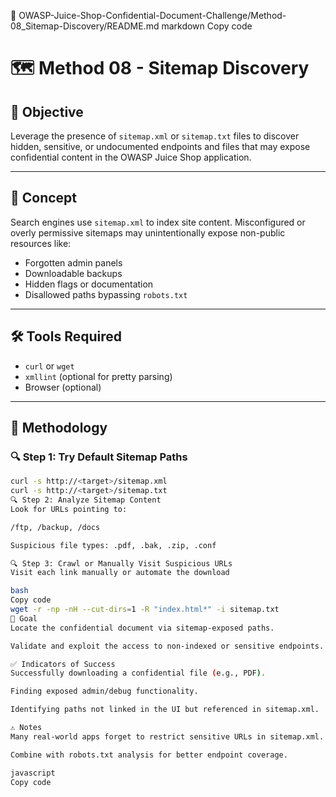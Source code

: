 📘 OWASP-Juice-Shop-Confidential-Document-Challenge/Method-08_Sitemap-Discovery/README.md
markdown
Copy code
# 🗺️ Method 08 - Sitemap Discovery

## 📌 Objective
Leverage the presence of `sitemap.xml` or `sitemap.txt` files to discover hidden, sensitive, or undocumented endpoints and files that may expose confidential content in the OWASP Juice Shop application.

---

## 🧠 Concept
Search engines use `sitemap.xml` to index site content. Misconfigured or overly permissive sitemaps may unintentionally expose non-public resources like:
- Forgotten admin panels
- Downloadable backups
- Hidden flags or documentation
- Disallowed paths bypassing `robots.txt`

---

## 🛠️ Tools Required
- `curl` or `wget`
- `xmllint` (optional for pretty parsing)
- Browser (optional)

---

## 🧪 Methodology

### 🔍 Step 1: Try Default Sitemap Paths
```bash
curl -s http://<target>/sitemap.xml
curl -s http://<target>/sitemap.txt
🔍 Step 2: Analyze Sitemap Content
Look for URLs pointing to:

/ftp, /backup, /docs

Suspicious file types: .pdf, .bak, .zip, .conf

🔍 Step 3: Crawl or Manually Visit Suspicious URLs
Visit each link manually or automate the download

bash
Copy code
wget -r -np -nH --cut-dirs=1 -R "index.html*" -i sitemap.txt
🎯 Goal
Locate the confidential document via sitemap-exposed paths.

Validate and exploit the access to non-indexed or sensitive endpoints.

✅ Indicators of Success
Successfully downloading a confidential file (e.g., PDF).

Finding exposed admin/debug functionality.

Identifying paths not linked in the UI but referenced in sitemap.xml.

⚠️ Notes
Many real-world apps forget to restrict sensitive URLs in sitemap.xml.

Combine with robots.txt analysis for better endpoint coverage.

javascript
Copy code
